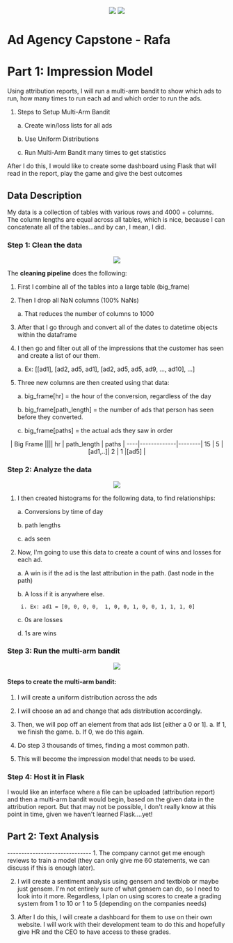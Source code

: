<p align = "center">
<img src = "https://cdn.geekwire.com/wp-content/uploads/2016/09/Galvanize-Logo-Text-Logo-png-4.png">
<img src = "https://theinfiniteagency.com/wp-content/themes/infiniteAgency/assets/dist/img/west.jpg">
</p>

# Ad Agency Capstone - Rafa
<h1> Part 1: Impression Model </h1>

Using attribution reports, I will run a multi-arm bandit to show which ads to run, how many times to run each ad and which order to run the ads.

1. Steps to Setup Multi-Arm Bandit

	a. Create win/loss lists for all ads
	
	b. Use Uniform Distributions
	
	c. Run Multi-Arm Bandit many times to get statistics

After I do this, I would like to create some dashboard using Flask that will read in the report, play the game and give the best outcomes

<h2> Data Description </h2>
My data is a collection of tables  with various rows and 4000 + columns.  The column lengths are equal across all tables, which is nice, because I can concatenate all of the tables...and by can, I mean, I did. 

<h3>Step 1: Clean the data </h3>

<p align = "center">
<img src = "http://tomba.co/analysis-consult/images/data-cleansing.jpg">
</p>

The **cleaning pipeline** does the following:

1. First I combine all of the tables into a large table (big_frame)

2. Then I drop all NaN columns (100% NaNs)

	a. That reduces the number of columns to 1000

3. After that I go through and convert all of the dates to datetime objects within the dataframe

4. I then go and filter out all of the impressions that the customer has seen and create a list of our them.

	a. Ex: [[ad1], [ad2, ad5, ad1], [ad2, ad5, ad5, ad9, ..., ad10], ...]

5. Three new columns are then created using that data:

	a. big_frame[hr] = the hour of the conversion, regardless of the day

	b. big_frame[path_length] = the number of ads that person has seen before they converted.

	c. big_frame[paths] = the actual ads they saw in order 

<center>
|            Big Frame        ||||
 hr | path_length | paths  |
----|-------------|--------|
 15 |     5       |[ad1,..]|
 2  |     1       |[ad5]   |

</center>

<h3>Step 2: Analyze the data </h3>

<p align = "center">
<img src = "https://i.stack.imgur.com/T1Hep.png">
</p>


1. I then created histograms for the following data, to find relationships:

	a. Conversions by time of day 
	
	b. path lengths 

	c. ads seen 

2. Now, I'm going to use this data to create a count of wins and losses for each ad.  

	a. A win is if the ad is the last attribution in the path. (last node in the path) 

	b. A loss if it is anywhere else.

		i. Ex: ad1 = [0, 0, 0, 0,  1, 0, 0, 1, 0, 0, 1, 1, 1, 0]

	c. 0s are losses
	
	d. 1s are wins 

<h3>Step 3: Run the multi-arm bandit</h3>

<p align = "center">
<img src = "http://imgs.xkcd.com/comics/progeny.png">
</p>


<h4>Steps to create the multi-arm bandit:</h4>

1. I will create a uniform distribution across the ads

2. I will choose an ad and change that ads distribution accordingly. 

3. Then, we will pop off an element from that ads list [either a 0 or 1]. 
	a. If 1, we finish the game.
	b. If 0, we do this again.

4. Do step 3 thousands of times, finding a most common path.

5. This will become the impression model that needs to be used. 

<h3>Step 4: Host it in Flask</h3>

I would like an interface where a file can be uploaded (attribution report) and then a multi-arm bandit would begin, based on the given data in the attribution report. But that may not be possible, I don't really know at this point in time, given we haven't learned Flask....yet!


<h2>Part 2: Text Analysis</h2>
------------------------------
1. The company cannot get me enough reviews to train a model (they can only give me 60 statements, we can discuss if this is enough later).

2. I will create a sentiment analysis using gensem and textblob or maybe just gensem.  I'm not entirely sure of what gensem can do, so I need to look into it more.  Regardless, I plan on using scores to create a grading system from 1 to 10 or 1 to 5 (depending on the companies needs)

3. After I do this, I will create a dashboard for them to use on their own website.  I will work with their development team to do this and hopefully give HR and the CEO to have access to these grades. 
